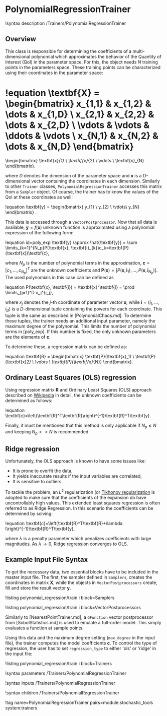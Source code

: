 # PolynomialRegressionTrainer

!syntax description /Trainers/PolynomialRegressionTrainer

## Overview

This class is responsible for determining the coefficients of a multi-dimensional polynomial which
approximates the behavior of the Quantity of Interest (QoI) in the parameter space.
For this, the object needs $N$ training points in the parameters space.
These training points can be characterized using their coordinates in the parameter space:

!equation
\textbf{X} =
\begin{bmatrix}
x_{1,1} & x_{1,2} & \dots  & x_{1,D} \\
x_{2,1} & x_{2,2} & \dots  & x_{2,D} \\
\vdots  & \vdots  & \ddots & \vdots  \\
x_{N,1} & x_{N,2} & \dots  & x_{N,D}
\end{bmatrix}
=
\begin{bmatrix}
\textbf{x}_{1} \\
\textbf{x}_{2} \\
\vdots  \\
\textbf{x}_{N}
\end{bmatrix}.

where $D$ denotes the dimension of the parameter space and $\textbf{x}$ is a
D-dimensional vector containing the coordinates in each dimension.
Similarly to other `Trainer` classes, `PolynomialRegressionTrainer` accesses this matrix
from a `Sampler` object. Of course, the trainer has to know the values of the QoI at
these coordinates as well:

!equation
\textbf{y} =
\begin{bmatrix}
y_{1} \\
y_{2} \\
\vdots\\
y_{N}
\end{bmatrix}
.

This data is accessed through a `VectorPostprocessor`. Now that all data is available,
$\textbf{y}=f(\textbf{x})$ unknown function is approximated using a polynomial expression of the following form:

!equation id=poly_exp
\textbf{y} \approx \hat{\textbf{y}} = \sum \limits_{k=1}^{N_p}P(\textbf{x}, \textbf{i}_{k})c_k=\textbf{P}(\textbf{x})\textbf{c},

where $N_p$ is the number of polynomial terms in the approximation, $\textbf{c}=[c_1,...,c_{N_p}]^T$ are the
unknown coefficients and $\textbf{P}(\textbf{x})=[P(\textbf{x}, \textbf{i}_{1}),...,P(\textbf{x}, \textbf{i}_{N_p})]$.
The used polynomials in this case can be defined as

!equation
P(\textbf{x}, \textbf{i}) = \textbf{x}^\textbf{i} = \prod \limits_{j=1}^D x_j^{i_j},

where $x_j$ denotes the $j$-th coordinate of parameter vector $\textbf{x}$,
while $\textbf{i}=(i_1,...,i_D)$ is a $D$-dimensional tuple containing the powers
for each coordinate. This tuple is the same as described in [PolynomialChaos.md].
To determine these tuples, the trainer needs an additional input parameter, namely
the maximum degree of the polynomial. This limits the number of polynomial terms in
[poly_exp]. If this number is fixed, the only unknown parameters are the elements of
$\textbf{c}$.

To determine these, a regression matrix can be defined as:

!equation
\textbf{R} =
\begin{bmatrix}
\textbf{P}(\textbf{x}_1) \\
\textbf{P}(\textbf{x}_2) \\
\vdots  \\
\textbf{P}(\textbf{x}_{N})
\end{bmatrix}.

## Ordinary Least Squares (OLS) regression

Using regression matrix $\textbf{R}$ and Ordinary Least Squares (OLS) approach described on
[Wikipedia](https://en.wikipedia.org/wiki/Polynomial_regression) in detail, the unknown
coefficients can be determined as follows:

!equation
\textbf{c}=\left(\textbf{R}^T\textbf{R}\right)^{-1}\textbf{R}^T\textbf{y}.

Finally, it must be mentioned that this method is only applicable if $N_p \leq N$
and keeping $N_p << N$ is recommended.

## Ridge regression

Unfortunately, the OLS approach is known to have some issues like:
- It is prone to overfit the data,
- It yields inaccurate results if the input variables are correlated,
- It is sensitive to outliers.

To tackle the problem, an $L^2$ regularization (or
[Tikhonov regularization](https://en.wikipedia.org/wiki/Regularized_least_squares) is adopted
to make sure that the coefficients of the expansion do have uncontrollably high values.
This extended least squares regression is often referred to as Ridge Regression.
In this scenario the coefficients can be determined by solving:

!equation
\textbf{c}=\left(\textbf{R}^T\textbf{R}+\lambda I\right)^{-1}\textbf{R}^T\textbf{y},

where $\lambda$ is a penalty parameter which penalizes coefficients with large
magnitudes. As $\lambda \rightarrow 0$, Ridge regression converges to OLS.

## Example Input File Syntax

To get the necessary data, two essential blocks have to be included in the master input file.
The first, the sampler defined in `Samplers`, creates the coordinates in matrix $\textbf{X}$, while
the objects in `VectorPostprocessors` create, fill and store the result vector $\textbf{y}$.

!listing polynomial_regression/train.i block=Samplers

!listing polynomial_regression/train.i block=VectorPostprocessors

Similarly to [NearestPointTrainer.md], a `GFunction` vector postprocessor from [SobolStatistics.md] is
used to emulate a full-order model. This simply evaluates a function at sample points.

Using this data and the maximum degree setting (`max_degree` in the input file),
the trainer computes the model coefficients $\textbf{c}$. To control the type of regression,
the user has to set `regression_type` to either 'ols' or 'ridge' in the input file:

!listing polynomial_regression/train.i block=Trainers

!syntax parameters /Trainers/PolynomialRegressionTrainer

!syntax inputs /Trainers/PolynomialRegressionTrainer

!syntax children /Trainers/PolynomialRegressionTrainer

!tag name=PolynomialRegressionTrainer pairs=module:stochastic_tools system:trainers
